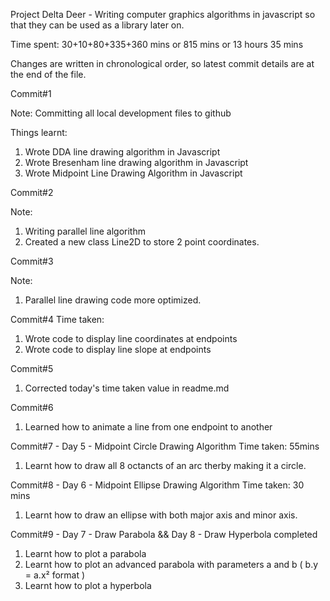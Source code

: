Project Delta Deer - Writing computer graphics algorithms in javascript so that they can be used as a library later on.

Time spent: 30+10+80+335+360 mins
or 815 mins
or 13 hours 35 mins

Changes are written in chronological order, so latest commit details are at the end of the file.


Commit#1 

Note: Committing all local development files to github

Things learnt:
1. Wrote DDA line drawing algorithm in Javascript
2. Wrote Bresenham line drawing algorithm in Javascript
3. Wrote Midpoint Line Drawing Algorithm in Javascript

Commit#2 

Note:

1. Writing parallel line algorithm
2. Created a new class Line2D to store 2 point coordinates.


Commit#3

Note:
1. Parallel line drawing code more optimized.

Commit#4
Time taken:

1. Wrote code to display line coordinates at endpoints 
2. Wrote code to display line slope at endpoints

Commit#5

1. Corrected today's time taken value in readme.md


Commit#6 
1. Learned how to animate a line from one endpoint to another


Commit#7 - Day 5 - Midpoint Circle Drawing Algorithm
Time taken: 55mins

1. Learnt how to draw all 8 octancts of an arc therby making it a circle.


Commit#8 - Day 6 - Midpoint Ellipse Drawing Algorithm
Time taken: 30 mins
1. Learnt how to draw an ellipse with both major axis and minor axis.


Commit#9 - Day 7 - Draw Parabola && Day 8 - Draw Hyperbola completed
1. Learnt how to plot a parabola
2. Learnt how to plot an advanced parabola with parameters a and b ( b.y = a.x² format )
3. Learnt how to plot a hyperbola




